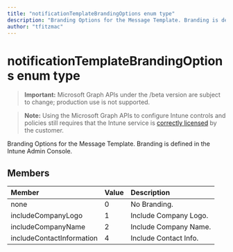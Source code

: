```yaml
---
title: "notificationTemplateBrandingOptions enum type"
description: "Branding Options for the Message Template. Branding is defined in the Intune Admin Console."
author: "tfitzmac"
---
```


# notificationTemplateBrandingOptions enum type

> **Important:** Microsoft Graph APIs under the /beta version are subject to change; production use is not supported.

> **Note:** Using the Microsoft Graph APIs to configure Intune controls and policies still requires that the Intune service is [correctly licensed](https://go.microsoft.com/fwlink/?linkid=839381) by the customer.

Branding Options for the Message Template. Branding is defined in the Intune Admin Console.

## Members
|Member|Value|Description|
|:---|:---|:---|
|none|0|No Branding.|
|includeCompanyLogo|1|Include Company Logo.|
|includeCompanyName|2|Include Company Name.|
|includeContactInformation|4|Include Contact Info.|



